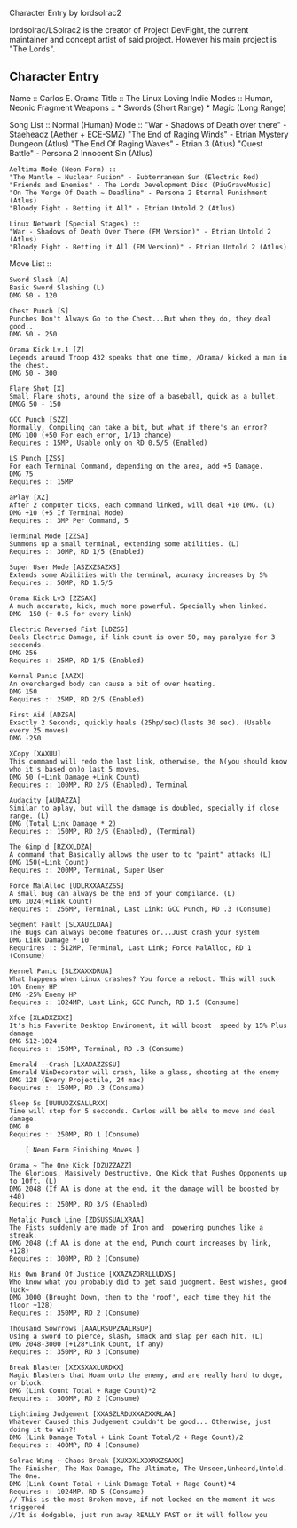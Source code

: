 Character Entry by lordsolrac2

lordsolrac/LSolrac2 is the creator of Project DevFight, the current maintainer
and concept artist of said project. However his main project is "The Lords".

## Character Entry

Name :: Carlos E. Orama
Title :: The Linux Loving Indie
Modes :: Human, Neonic Fragment
Weapons ::
		* Swords (Short Range)
		* Magic (Long Range)

Song List ::
	Normal (Human) Mode ::
	"War - Shadows of Death over there" - Staeheadz (Aether + ECE-SMZ)
	"The End of Raging Winds" - Etrian Mystery Dungeon (Atlus)
	"The End Of Raging Waves" - Etrian 3 (Atlus)
	"Quest Battle" - Persona 2 Innocent Sin (Atlus)

	Aeltima Mode (Neon Form) ::
	"The Mantle ~ Nuclear Fusion" - Subterranean Sun (Electric Red)
	"Friends and Enemies" - The Lords Development Disc (PiuGraveMusic)
	"On The Verge Of Death ~ Deadline" - Persona 2 Eternal Punishment (Atlus)
	"Bloody Fight - Betting it All" - Etrian Untold 2 (Atlus)

	Linux Network (Special Stages) ::
	"War - Shadows of Death Over There (FM Version)" - Etrian Untold 2 (Atlus)
	"Bloody Fight - Betting it All (FM Version)" - Etrian Untold 2 (Atlus)


Move List ::

	Sword Slash [A]
	Basic Sword Slashing (L)
	DMG 50 - 120

	Chest Punch [S]
	Punches Don't Always Go to the Chest...But when they do, they deal good..
	DMG 50 - 250

	Orama Kick Lv.1 [Z]
	Legends around Troop 432 speaks that one time, /Orama/ kicked a man in the chest.
	DMG 50 - 300

	Flare Shot [X]
	Small Flare shots, around the size of a baseball, quick as a bullet.
	DMGG 50 - 150

	GCC Punch [SZZ]
	Normally, Compiling can take a bit, but what if there's an error?
	DMG 100 (+50 For each error, 1/10 chance)
	Requires : 15MP, Usable only on RD 0.5/5 (Enabled)

	LS Punch [ZSS]
	For each Terminal Command, depending on the area, add +5 Damage.
	DMG 75
	Requires :: 15MP

	aPlay [XZ]
	After 2 computer ticks, each command linked, will deal +10 DMG. (L)
	DMG +10 (+5 If Terminal Mode)
	Requires :: 3MP Per Command, 5

	Terminal Mode [ZZSA]
	Summons up a small terminal, extending some abilities. (L)
	Requires :: 30MP, RD 1/5 (Enabled)

	Super User Mode [ASZXZSAZXS]
	Extends some Abilities with the terminal, acuracy increases by 5%
	Requires :: 50MP, RD 1.5/5

	Orama Kick Lv3 [ZZSAX]
	A much accurate, kick, much more powerful. Specially when linked.
	DMG  150 (+ 0.5 for every link)

	Electric Reversed Fist [LDZSS]
	Deals Electric Damage, if link count is over 50, may paralyze for 3 secconds.
	DMG 256
	Requires :: 25MP, RD 1/5 (Enabled)

	Kernal Panic [AAZX]
	An overcharged body can cause a bit of over heating.
	DMG 150
	Requires :: 25MP, RD 2/5 (Enabled)

	First Aid [ADZSA]
	Exactly 2 Seconds, quickly heals (25hp/sec)(lasts 30 sec). (Usable every 25 moves)
	DMG -250

	XCopy [XAXUU]
	This command will redo the last link, otherwise, the N(you should know who it's based on)o last 5 moves.
	DMG 50 (+Link Damage +Link Count)
	Requires :: 100MP, RD 2/5 (Enabled), Terminal

	Audacity [AUDAZZA]
	Similar to aplay, but will the damage is doubled, specially if close range. (L)
	DMG (Total Link Damage * 2)
	Requires :: 150MP, RD 2/5 (Enabled), (Terminal)

	The Gimp'd [RZXXLDZA]
	A command that Basically allows the user to to "paint" attacks (L)
	DMG 150(+Link Count)
	Requires :: 200MP, Terminal, Super User

	Force MalAlloc [UDLRXXAAZZSS]
	A small bug can always be the end of your compilance. (L)
	DMG 1024(+Link Count)
	Requires :: 256MP, Terminal, Last Link: GCC Punch, RD .3 (Consume)

	Segment Fault [SLXAUZLDAA]
	The Bugs can always become features or...Just crash your system
	DMG Link Damage * 10
	Requrires :: 512MP, Terminal, Last Link; Force MalAlloc, RD 1 (Consume)

	Kernel Panic [SLZXAXXDRUA]
	What happens when Linux crashes? You force a reboot. This will suck 10% Enemy HP
	DMG -25% Enemy HP
	Requires :: 1024MP, Last Link; GCC Punch, RD 1.5 (Consume)

	Xfce [XLADXZXXZ]
	It's his Favorite Desktop Enviroment, it will boost  speed by 15% Plus damage
	DMG 512-1024
	Requires :: 150MP, Terminal, RD .3 (Consume)

	Emerald --Crash [LXADAZZSSU]
	Emerald WinDecorator will crash, like a glass, shooting at the enemy
	DMG 128 (Every Projectile, 24 max)
	Requires :: 150MP, RD .3 (Consume)

	Sleep 5s [UUUUDZXSALLRXX]
	Time will stop for 5 secconds. Carlos will be able to move and deal damage.
	DMG 0
	Requires :: 250MP, RD 1 (Consume)

		[ Neon Form Finishing Moves ]

	Orama ~ The One Kick [DZUZZAZZ]
	The Glorious, Massively Destructive, One Kick that Pushes Opponents up to 10ft. (L)
	DMG 2048 (If AA is done at the end, it the damage will be boosted by +40)
	Requires :: 250MP, RD 3/5 (Enabled)

	Metalic Punch Line [ZDSUSSUALXRAA]
	The Fists suddenly are made of Iron and	 powering punches like a streak.
	DMG 2048 (if AA is done at the end, Punch count increases by link, +128)
	Requires :: 300MP, RD 2 (Consume)

	His Own Brand Of Justice [XXAZAZDRRLLUDXS]
	Who know what you probably did to get said judgment. Best wishes, good luck~
	DMG 3000 (Brought Down, then to the 'roof', each time they hit the floor +128)
	Requires :: 350MP, RD 2 (Consume)

	Thousand Sowrrows [AAALRSUPZAALRSUP]
	Using a sword to pierce, slash, smack and slap per each hit. (L)
	DMG 2048-3000 (+128*Link Count, if any)
	Requires :: 350MP, RD 3 (Consume)

	Break Blaster [XZXSXAXLURDXX]
	Magic Blasters that Hoam onto the enemy, and are really hard to doge, or block.
	DMG (Link Count Total + Rage Count)*2
	Requires :: 300MP, RD 2 (Consume)

	Lightining Judgement [XXASZLRDUXXAZXXRLAA]
	Whatever Caused this Judgement couldn't be good... Otherwise, just doing it to win?!
	DMG (Link Damage Total + Link Count Total/2 + Rage Count)/2
	Requires :: 400MP, RD 4 (Consume)

	Solrac Wing ~ Chaos Break [XUXDXLXDXRXZSAXX]
	The Finisher, The Max Damage, The Ultimate, The Unseen,Unheard,Untold. The One.
	DMG (Link Count Total + Link Damage Total + Rage Count)*4
	Requires :: 1024MP. RD 5 (Consume)
	// This is the most Broken move, if not locked on the moment it was triggered
	//It is dodgable, just run away REALLY FAST or it will follow you
